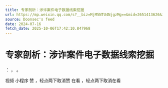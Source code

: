 ```yaml
---
title: 专家剖析：涉诈案件电子数据线索挖掘
url: https://mp.weixin.qq.com/s?__biz=MjM5NTU4NjgzMg==&mid=2651413626&idx=1&sn=98080224ddf178c239c73a8ff3f0840d
source: Doonsec's feed
date: 2024-07-16
fetch_date: 2025-10-06T17:42:10.847968
---
```


# 专家剖析：涉诈案件电子数据线索挖掘

：
，
。

视频
小程序
赞
，轻点两下取消赞
在看
，轻点两下取消在看